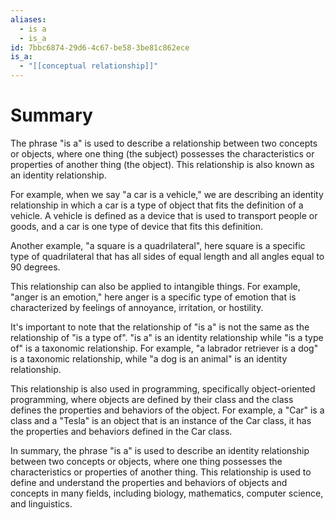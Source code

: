 ```yaml
---
aliases:
  - is a
  - is_a
id: 7bbc6874-29d6-4c67-be58-3be81c862ece
is_a:
  - "[[conceptual relationship]]"
---
```

# Summary
The phrase "is a" is used to describe a relationship between two concepts or objects, where one thing (the subject) possesses the characteristics or properties of another thing (the object). This relationship is also known as an identity relationship.

For example, when we say "a car is a vehicle," we are describing an identity relationship in which a car is a type of object that fits the definition of a vehicle. A vehicle is defined as a device that is used to transport people or goods, and a car is one type of device that fits this definition.

Another example, "a square is a quadrilateral", here square is a specific type of quadrilateral that has all sides of equal length and all angles equal to 90 degrees.

This relationship can also be applied to intangible things. For example, "anger is an emotion," here anger is a specific type of emotion that is characterized by feelings of annoyance, irritation, or hostility.

It's important to note that the relationship of "is a" is not the same as the relationship of "is a type of". "is a" is an identity relationship while "is a type of" is a taxonomic relationship. For example, "a labrador retriever is a dog" is a taxonomic relationship, while "a dog is an animal" is an identity relationship.

This relationship is also used in programming, specifically object-oriented programming, where objects are defined by their class and the class defines the properties and behaviors of the object. For example, a "Car" is a class and a "Tesla" is an object that is an instance of the Car class, it has the properties and behaviors defined in the Car class.

In summary, the phrase "is a" is used to describe an identity relationship between two concepts or objects, where one thing possesses the characteristics or properties of another thing. This relationship is used to define and understand the properties and behaviors of objects and concepts in many fields, including biology, mathematics, computer science, and linguistics.
